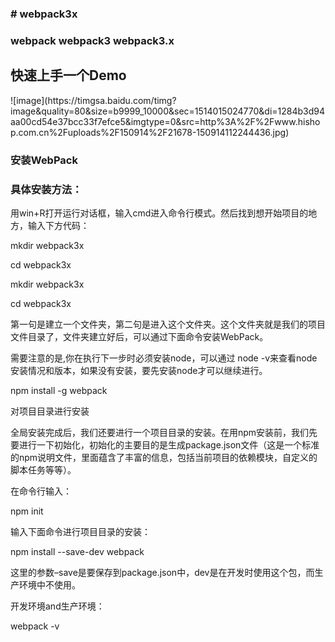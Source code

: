<h3># webpack3x</h3>
<h3>webpack   webpack3 webpack3.x</h3>
<h2>快速上手一个Demo</h2>
<p>![image](https://timgsa.baidu.com/timg?image&quality=80&size=b9999_10000&sec=1514015024770&di=1284b3d94aa00cd54e37bcc33f7efce5&imgtype=0&src=http%3A%2F%2Fwww.hishop.com.cn%2Fuploads%2F150914%2F21678-150914112244436.jpg)</p>
<h3>安装WebPack</h3>
<h3>具体安装方法：</h3>
<p>用win+R打开运行对话框，输入cmd进入命令行模式。然后找到想开始项目的地方，输入下方代码：</p>
<p>mkdir webpack3x</p>
<p>cd webpack3x</p>
<p>mkdir webpack3x</p>
<p>cd webpack3x</p>
<p>第一句是建立一个文件夹，第二句是进入这个文件夹。这个文件夹就是我们的项目文件目录了，文件夹建立好后，可以通过下面命令安装WebPack。</p>
<p>需要注意的是,你在执行下一步时必须安装node，可以通过 node -v来查看node安装情况和版本，如果没有安装，要先安装node才可以继续进行。</p>
<p>npm install -g webpack</p>
<p>对项目目录进行安装</p>
<p>全局安装完成后，我们还要进行一个项目目录的安装。在用npm安装前，我们先要进行一下初始化，初始化的主要目的是生成package.json文件（这是一个标准的npm说明文件，里面蕴含了丰富的信息，包括当前项目的依赖模块，自定义的脚本任务等等）。</p>
<p>在命令行输入：</p>
<p>npm init</p>
<p>输入下面命令进行项目目录的安装：</p>
<p>npm install --save-dev webpack</p>
<p>这里的参数–save是要保存到package.json中，dev是在开发时使用这个包，而生产环境中不使用。</p>
<p>开发环境and生产环境：</p>
<p>webpack -v</p>
